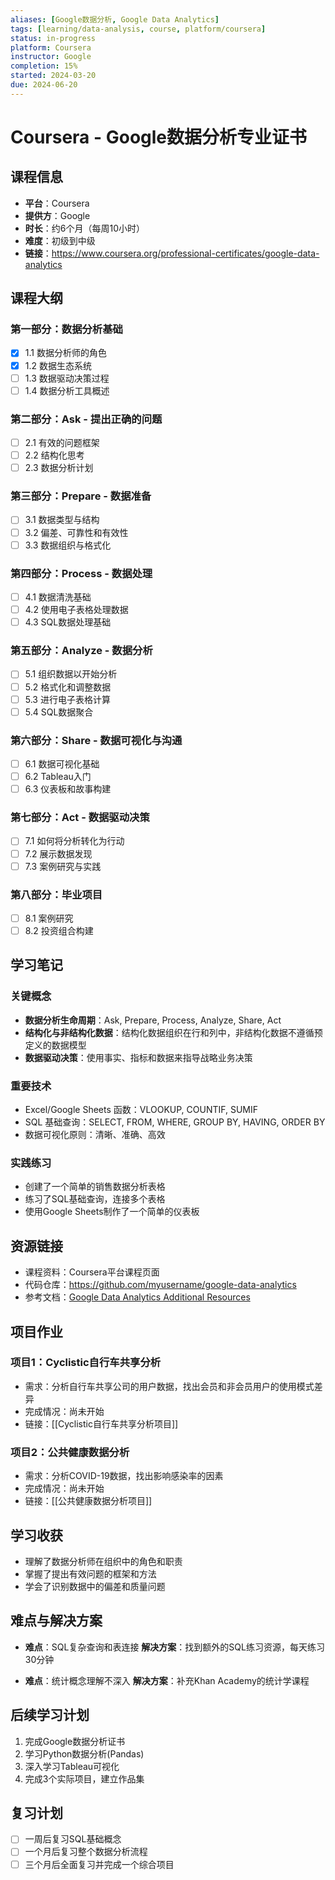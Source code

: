 ```yaml
---
aliases: [Google数据分析, Google Data Analytics]
tags: [learning/data-analysis, course, platform/coursera]
status: in-progress
platform: Coursera
instructor: Google
completion: 15%
started: 2024-03-20
due: 2024-06-20
---
```


# Coursera - Google数据分析专业证书

## 课程信息
- **平台**：Coursera
- **提供方**：Google
- **时长**：约6个月（每周10小时）
- **难度**：初级到中级
- **链接**：https://www.coursera.org/professional-certificates/google-data-analytics

## 课程大纲
### 第一部分：数据分析基础
- [x] 1.1 数据分析师的角色
- [x] 1.2 数据生态系统
- [ ] 1.3 数据驱动决策过程
- [ ] 1.4 数据分析工具概述

### 第二部分：Ask - 提出正确的问题
- [ ] 2.1 有效的问题框架
- [ ] 2.2 结构化思考
- [ ] 2.3 数据分析计划

### 第三部分：Prepare - 数据准备
- [ ] 3.1 数据类型与结构
- [ ] 3.2 偏差、可靠性和有效性
- [ ] 3.3 数据组织与格式化

### 第四部分：Process - 数据处理
- [ ] 4.1 数据清洗基础
- [ ] 4.2 使用电子表格处理数据
- [ ] 4.3 SQL数据处理基础

### 第五部分：Analyze - 数据分析
- [ ] 5.1 组织数据以开始分析
- [ ] 5.2 格式化和调整数据
- [ ] 5.3 进行电子表格计算
- [ ] 5.4 SQL数据聚合

### 第六部分：Share - 数据可视化与沟通
- [ ] 6.1 数据可视化基础
- [ ] 6.2 Tableau入门
- [ ] 6.3 仪表板和故事构建

### 第七部分：Act - 数据驱动决策
- [ ] 7.1 如何将分析转化为行动
- [ ] 7.2 展示数据发现
- [ ] 7.3 案例研究与实践

### 第八部分：毕业项目
- [ ] 8.1 案例研究
- [ ] 8.2 投资组合构建

## 学习笔记

### 关键概念
- **数据分析生命周期**：Ask, Prepare, Process, Analyze, Share, Act
- **结构化与非结构化数据**：结构化数据组织在行和列中，非结构化数据不遵循预定义的数据模型
- **数据驱动决策**：使用事实、指标和数据来指导战略业务决策

### 重要技术
- Excel/Google Sheets 函数：VLOOKUP, COUNTIF, SUMIF
- SQL 基础查询：SELECT, FROM, WHERE, GROUP BY, HAVING, ORDER BY
- 数据可视化原则：清晰、准确、高效

### 实践练习
- 创建了一个简单的销售数据分析表格
- 练习了SQL基础查询，连接多个表格
- 使用Google Sheets制作了一个简单的仪表板

## 资源链接
- 课程资料：Coursera平台课程页面
- 代码仓库：https://github.com/myusername/google-data-analytics
- 参考文档：[Google Data Analytics Additional Resources](https://www.coursera.org/learn/foundations-data/supplement/gZFxf/google-data-analytics-additional-resources)

## 项目作业
### 项目1：Cyclistic自行车共享分析
- 需求：分析自行车共享公司的用户数据，找出会员和非会员用户的使用模式差异
- 完成情况：尚未开始
- 链接：[[Cyclistic自行车共享分析项目]]

### 项目2：公共健康数据分析
- 需求：分析COVID-19数据，找出影响感染率的因素
- 完成情况：尚未开始
- 链接：[[公共健康数据分析项目]]

## 学习收获
- 理解了数据分析师在组织中的角色和职责
- 掌握了提出有效问题的框架和方法
- 学会了识别数据中的偏差和质量问题

## 难点与解决方案
- **难点**：SQL复杂查询和表连接
  **解决方案**：找到额外的SQL练习资源，每天练习30分钟

- **难点**：统计概念理解不深入
  **解决方案**：补充Khan Academy的统计学课程

## 后续学习计划
1. 完成Google数据分析证书
2. 学习Python数据分析(Pandas)
3. 深入学习Tableau可视化
4. 完成3个实际项目，建立作品集

## 复习计划
- [ ] 一周后复习SQL基础概念
- [ ] 一个月后复习整个数据分析流程
- [ ] 三个月后全面复习并完成一个综合项目 
